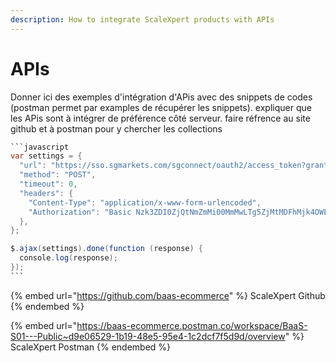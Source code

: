 ```yaml
---
description: How to integrate ScaleXpert products with APIs
---
```


# APIs

Donner ici des exemples d'intégration d'APis avec des snippets de codes (postman permet par examples de récupérer les snippets). expliquer que les APis sont à intégrer de préférence côté serveur. faire réfrence au site github et à postman pour y chercher les collections

````java
```javascript
var settings = {
  "url": "https://sso.sgmarkets.com/sgconnect/oauth2/access_token?grant_type=client_credentials&scope=openid api.epos-emerchant-initiate-customer-application.qa-testing  api.epos-emerchant-initiate-customer-application.v1",
  "method": "POST",
  "timeout": 0,
  "headers": {
    "Content-Type": "application/x-www-form-urlencoded",
    "Authorization": "Basic Nzk3ZDI0ZjQtNmZmMi00MmMwLTg5ZjMtMDFhMjk4OWEwYWU5OjNsMDRoYWNjNDRnOGtiZDNlaDY0ZmxkbWcxOWU="
  },
};

$.ajax(settings).done(function (response) {
  console.log(response);
});
```
````

{% embed url="https://github.com/baas-ecommerce" %}
ScaleXpert Github
{% endembed %}

{% embed url="https://baas-ecommerce.postman.co/workspace/BaaS-S01---Public~d9e06529-1b19-48e5-95e4-1c2dcf7f5d9d/overview" %}
ScaleXpert Postman
{% endembed %}

